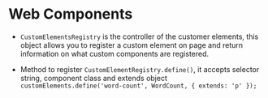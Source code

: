 # Web Components 
- `CustomElementsRegistry` is the controller of the customer elements, this object allows you to register a custom element on page and return information on what custom components are registered.

- Method to register `CustomElementRegistry.define()`, it accepts selector string, component class and extends object
```customElements.define('word-count', WordCount, { extends: 'p' });```
